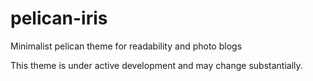 pelican-iris
============

Minimalist pelican theme for readability and photo blogs

This theme is under active development and may change substantially.

